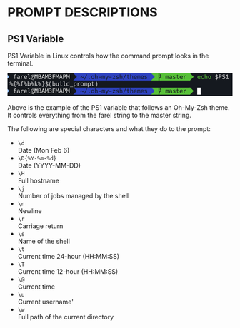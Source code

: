 # PROMPT DESCRIPTIONS

## PS1 Variable
PS1 Variable in Linux controls how the command prompt looks in the terminal. 

<img src="ps1_variable.png" />

Above is the example of the PS1 variable that follows an Oh-My-Zsh theme. It controls everything from the farel string to the master string. 

The following are special characters and what they do to the prompt:

- `\d`   
Date (Mon Feb 6)
- `\D{%Y-%m-%d}`   
Date (YYYY-MM-DD)
- `\H`   
Full hostname
- `\j`   
Number of jobs managed by the shell
- `\n`   
Newline
- `\r`   
Carriage return
- `\s`   
Name of the shell
- `\t`   
Current time 24-hour (HH:MM:SS)
- `\T`   
Current time 12-hour (HH:MM:SS)
- `\@`   
Current time
- `\u`   
Current username'
- `\w`   
Full path of the current directory 
